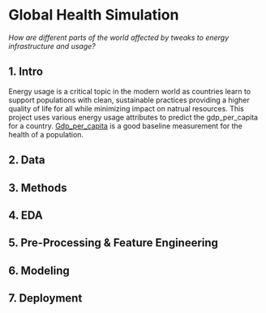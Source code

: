 # Global Health Simulation 
_How are different parts of the world affected by tweaks to energy infrastructure and usage?_
## 1. Intro
Energy usage is a critical topic in the modern world as countries learn to support populations with clean, sustainable practices providing a higher quality of life for all while minimizing impact on natrual resources. This project uses various energy usage attributes to predict the gdp_per_capita for a country. [Gdp_per_capita](https://www.focus-economics.com/economic-indicator/gdp-per-capita/) is a good baseline measurement for the health of a population. 
## 2. Data
## 3. Methods 
## 4. EDA 
## 5. Pre-Processing & Feature Engineering 
## 6. Modeling 
## 7. Deployment 


